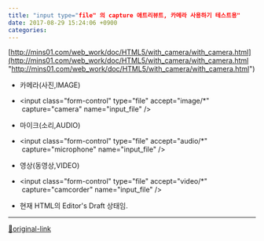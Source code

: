 ```yaml
---
title: "input type="file" 의 capture 애트리뷰트, 카메라 사용하기 테스트용"
date: 2017-08-29 15:24:06 +0900
categories: 
---
```

  

[http://mins01.com/web_work/doc/HTML5/with_camera/with_camera.html](http://mins01.com/web_work/doc/HTML5/with_camera/with_camera.html "http://mins01.com/web_work/doc/HTML5/with_camera/with_camera.html")  
  
- 카메라(사진,IMAGE)
- &lt;input class="form-control" type="file" accept="image/*"  capture="camera" name="input_file" /&gt;

- 마이크(소리,AUDIO)
- &lt;input class="form-control" type="file" accept="audio/*"  capture="microphone" name="input_file" /&gt;

- 영상(동영상,VIDEO)
- &lt;input class="form-control" type="file" accept="video/*"  capture="camcorder" name="input_file" /&gt;

- 현재 HTML의 Editor's Draft 상태임.





***
[🔗original-link](http://www.mins01.com/mh/tech/read/1109)